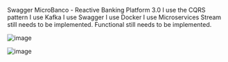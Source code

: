 Swagger MicroBanco - Reactive Banking Platform 3.0
I use the CQRS pattern
I use Kafka
I use Swagger
I use Docker
I use Microservices
Stream still needs to be implemented.
Functional still needs to be implemented.


![image](https://github.com/raiszbook/microbankCQRS/assets/33364775/73c4cf47-19b8-400e-8ffa-18ac518fee5f)

![image](https://github.com/raiszbook/microbankCQRS/assets/33364775/3f7bd30b-278a-48c1-a191-8e6a40c7142f)


